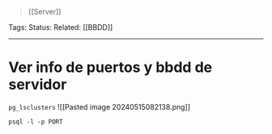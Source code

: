> [[Server]]

Tags: 
Status: 
Related: [[BBDD]]

___

# Ver info de puertos y bbdd de servidor

`pg_lsclusters`
![[Pasted image 20240515082138.png]]

`psql -l -p PORT`